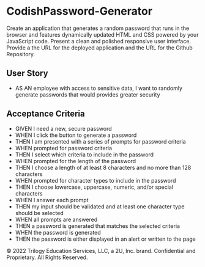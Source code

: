 # CodishPassword-Generator

Create an application that generates a random password that  runs in the browser and features dynamically updated HTML and CSS powered by your JavaScript code. Present a clean and polished responsive user interface. Provide a the URL for the deployed application and the URL for the Github Repository.


## User Story
- AS AN employee with access to sensitive data, I want to randomly generate  passwords that would provides greater security

## Acceptance Criteria

- GIVEN I need a new, secure password
- WHEN I click the button to generate a password
- THEN I am presented with a series of prompts for password criteria
- WHEN prompted for password criteria
- THEN I select which criteria to include in the password
- WHEN prompted for the length of the password
- THEN I choose a length of at least 8 characters and no more than 128 characters
- WHEN prompted for character types to include in the password
- THEN I choose lowercase, uppercase, numeric, and/or special characters
- WHEN I answer each prompt
- THEN my input should be validated and at least one character type should be selected
- WHEN all prompts are answered
- THEN a password is generated that matches the selected criteria
- WHEN the password is generated
- THEN the password is either displayed in an alert or written to the page


© 2022 Trilogy Education Services, LLC, a 2U, Inc. brand. Confidential and Proprietary. All Rights Reserved.
